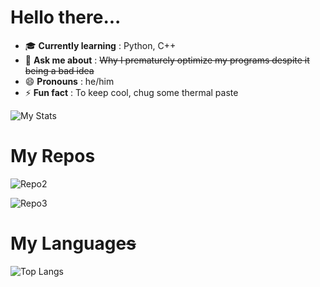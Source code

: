 # Hello there...

- 🎓 **Currently learning** : Python, C++
- 💬 **Ask me about** : ~~Why I prematurely optimize my programs despite it being a bad idea~~
- 😄 **Pronouns** : he/him
- ⚡ **Fun fact** : To keep cool, chug some thermal paste

![My Stats](https://github-readme-stats.vercel.app/api?username=BoomBox-8&count_private=true&theme=github_dark)

# My Repos

[comment]: # (pysql)

![Repo2](https://github-readme-stats.vercel.app/api/pin/?username=BoomBox-8&repo=python-asciizer&theme=github_dark)

![Repo3](https://github-readme-stats.vercel.app/api/pin/?username=BoomBox-8&repo=ASCII-Wordle&theme=github_dark)

# My Language~~s~~

![Top Langs](https://github-readme-stats.vercel.app/api/top-langs/?username=BoomBox-8&theme=github_dark)

